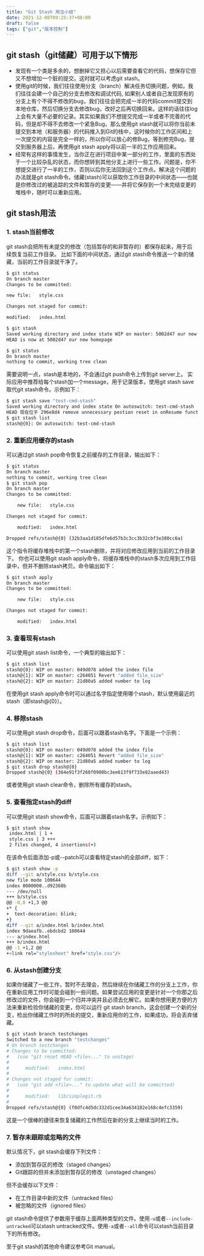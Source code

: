```yaml
---
title: "Git Stash 用法小结"
date: 2021-12-08T09:25:37+08:00
draft: false
tags: ["git","版本控制"]
---
```


## git stash（git储藏）可用于以下情形

- 发现有一个类是多余的，想删掉它又担心以后需要查看它的代码，想保存它但又不想增加一个脏的提交。这时就可以考虑git stash。
- 使用git的时候，我们往往使用分支（branch）解决任务切换问题，例如，我们往往会建一个自己的分支去修改和调试代码, 如果别人或者自己发现原有的分支上有个不得不修改的bug，我们往往会把完成一半的代码commit提交到本地仓库，然后切换分支去修改bug，改好之后再切换回来。这样的话往往log上会有大量不必要的记录。其实如果我们不想提交完成一半或者不完善的代码，但是却不得不去修改一个紧急Bug，那么使用git stash就可以将你当前未提交到本地（和服务器）的代码推入到Git的栈中，这时候你的工作区间和上一次提交的内容是完全一样的，所以你可以放心的修Bug，等到修完Bug，提交到服务器上后，再使用git stash apply将以前一半的工作应用回来。
- 经常有这样的事情发生，当你正在进行项目中某一部分的工作，里面的东西处于一个比较杂乱的状态，而你想转到其他分支上进行一些工作。问题是，你不想提交进行了一半的工作，否则以后你无法回到这个工作点。解决这个问题的办法就是git stash命令。储藏(stash)可以获取你工作目录的中间状态——也就是你修改过的被追踪的文件和暂存的变更——并将它保存到一个未完结变更的堆栈中，随时可以重新应用。


<!--more-->
## git stash用法

### 1. stash当前修改

git stash会把所有未提交的修改（包括暂存的和非暂存的）都保存起来，用于后续恢复当前工作目录。
比如下面的中间状态，通过git stash命令推送一个新的储藏，当前的工作目录就干净了。

```bash
$ git status
On branch master
Changes to be committed:

new file:   style.css

Changes not staged for commit:

modified:   index.html

$ git stash
Saved working directory and index state WIP on master: 5002d47 our new homepage
HEAD is now at 5002d47 our new homepage

$ git status
On branch master
nothing to commit, working tree clean
```

需要说明一点，stash是本地的，不会通过git push命令上传到git server上。
实际应用中推荐给每个stash加一个message，用于记录版本，使用git stash save取代git stash命令。示例如下：

```bash
$ git stash save "test-cmd-stash"
Saved working directory and index state On autoswitch: test-cmd-stash
HEAD 现在位于 296e8d4 remove unnecessary postion reset in onResume function
$ git stash list
stash@{0}: On autoswitch: test-cmd-stash
```

### 2. 重新应用缓存的stash

可以通过git stash pop命令恢复之前缓存的工作目录，输出如下：

```bash
$ git status
On branch master
nothing to commit, working tree clean
$ git stash pop
On branch master
Changes to be committed:

    new file:   style.css

Changes not staged for commit:

    modified:   index.html

Dropped refs/stash@{0} (32b3aa1d185dfe6d57b3c3cc3b32cbf3e380cc6a)
```

这个指令将缓存堆栈中的第一个stash删除，并将对应修改应用到当前的工作目录下。
你也可以使用git stash apply命令，将缓存堆栈中的stash多次应用到工作目录中，但并不删除stash拷贝。命令输出如下：

```bash
$ git stash apply
On branch master
Changes to be committed:

    new file:   style.css

Changes not staged for commit:

    modified:   index.html
```

### 3. 查看现有stash

可以使用git stash list命令，一个典型的输出如下：

```bash
$ git stash list
stash@{0}: WIP on master: 049d078 added the index file
stash@{1}: WIP on master: c264051 Revert "added file_size"
stash@{2}: WIP on master: 21d80a5 added number to log
```

在使用git stash apply命令时可以通过名字指定使用哪个stash，默认使用最近的stash（即stash@{0}）。

### 4. 移除stash

可以使用git stash drop命令，后面可以跟着stash名字。下面是一个示例：

```bash
$ git stash list
stash@{0}: WIP on master: 049d078 added the index file
stash@{1}: WIP on master: c264051 Revert "added file_size"
stash@{2}: WIP on master: 21d80a5 added number to log
$ git stash drop stash@{0}
Dropped stash@{0} (364e91f3f268f0900bc3ee613f9f733e82aaed43)
```

或者使用git stash clear命令，删除所有缓存的stash。

### 5. 查看指定stash的diff

可以使用git stash show命令，后面可以跟着stash名字。示例如下：

```bash
$ git stash show
 index.html | 1 +
 style.css | 3 +++
 2 files changed, 4 insertions(+)
```

在该命令后面添加-p或--patch可以查看特定stash的全部diff，如下：

```bash
$ git stash show -p
diff --git a/style.css b/style.css
new file mode 100644
index 0000000..d92368b
--- /dev/null
+++ b/style.css
@@ -0,0 +1,3 @@
+* {
+  text-decoration: blink;
+}
diff --git a/index.html b/index.html
index 9daeafb..ebdcbd2 100644
--- a/index.html
+++ b/index.html
@@ -1 +1,2 @@
+<link rel="stylesheet" href="style.css"/>
```

### 6. 从stash创建分支

如果你储藏了一些工作，暂时不去理会，然后继续在你储藏工作的分支上工作，你在重新应用工作时可能会碰到一些问题。如果尝试应用的变更是针对一个你那之后修改过的文件，你会碰到一个归并冲突并且必须去化解它。如果你想用更方便的方法来重新检验你储藏的变更，你可以运行 git stash branch，这会创建一个新的分支，检出你储藏工作时的所处的提交，重新应用你的工作，如果成功，将会丢弃储藏。

```bash
$ git stash branch testchanges
Switched to a new branch "testchanges"
# On branch testchanges
# Changes to be committed:
#   (use "git reset HEAD <file>..." to unstage)
#
#      modified:   index.html
#
# Changes not staged for commit:
#   (use "git add <file>..." to update what will be committed)
#
#      modified:   lib/simplegit.rb
#
Dropped refs/stash@{0} (f0dfc4d5dc332d1cee34a634182e168c4efc3359)
```

这是一个很棒的捷径来恢复储藏的工作然后在新的分支上继续当时的工作。

### 7. 暂存未跟踪或忽略的文件

默认情况下，git stash会缓存下列文件：

- 添加到暂存区的修改（staged changes）
- Git跟踪的但并未添加到暂存区的修改（unstaged changes）

但不会缓存以下文件：

- 在工作目录中新的文件（untracked files）
- 被忽略的文件（ignored files）

git stash命令提供了参数用于缓存上面两种类型的文件。使用`-u`或者`--include-untracked`可以stash untracked文件。使用`-a`或者`--all`命令可以stash当前目录下的所有修改。

至于git stash的其他命令建议参考Git manual。
